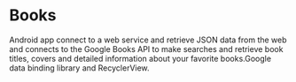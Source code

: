 # Books
 Android app connect to a web service and retrieve JSON data from the web and connects to the Google Books API to make searches and retrieve book titles, covers and detailed information about your favorite books.Google data binding library and RecyclerView.
